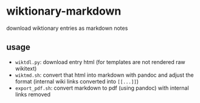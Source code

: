 # wiktionary-markdown
download wiktionary entries as markdown notes

## usage
- `wiktdl.py`: download entry html (for templates are not rendered raw wikitext)
- `wiktmd.sh`: convert that html into markdown with pandoc and adjust the format (internal wiki links converted into `[[...]]`)
- `export_pdf.sh`: convert markdown to pdf (using pandoc) with internal links removed
